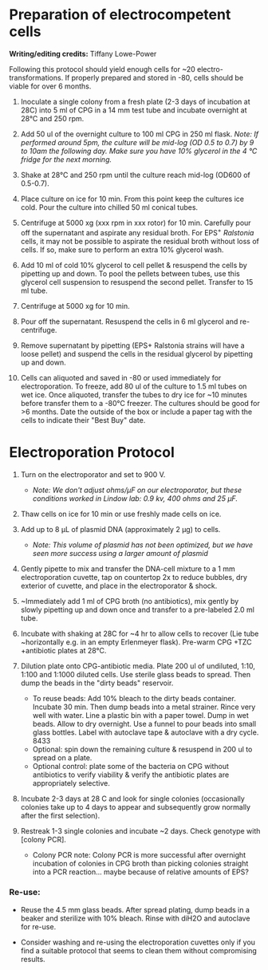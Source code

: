 # Preparation of electrocompetent cells

**Writing/editing credits:** Tiffany Lowe-Power

Following this protocol should yield enough cells for ~20 electro-transformations. 
If properly prepared and stored in -80, cells should be viable for over 6 months.

1.	Inoculate a single colony from a fresh plate (2-3 days of incubation at 28C) into 5 ml of CPG in a 14 mm test tube and incubate overnight at 28°C and 250 rpm.

2.	Add 50 ul of the overnight culture to 100 ml CPG in 250 ml flask. 
*Note: If performed around 5pm, the culture will be mid-log (OD 0.5 to 0.7) by 9 to 10am the following day. 
Make sure you have 10% glycerol in the 4 °C fridge for the next morning.*

3.	Shake at 28°C and 250 rpm until the culture reach mid-log (OD600 of 0.5-0.7).

4.	Place culture on ice for 10 min. 
From this point keep the cultures ice cold. 
Pour the culture into chilled 50 ml conical tubes.

5.	Centrifuge at 5000 xg (xxx rpm in xxx rotor) for 10 min. 
Carefully pour off the supernatant and aspirate any residual broth. 
For EPS<sup>+</sup> *Ralstonia* cells, it may not be possible to aspirate the residual broth without loss of cells. 
If so, make sure to perform an extra 10% glycerol wash.

6.	Add 10 ml of cold 10% glycerol to cell pellet & resuspend the cells by pipetting up and down. 
To pool the pellets between tubes, use this glycerol cell suspension to resuspend the second pellet. 
Transfer to 15 ml tube.

7.	Centrifuge at 5000 xg for 10 min.

8.	Pour off the supernatant. 
Resuspend the cells in 6 ml glycerol and re-centrifuge.

9.	Remove supernatant by pipetting (EPS+ Ralstonia strains will have a loose pellet) and suspend the cells in the residual glycerol by pipetting up and down. 

10.	Cells can aliquoted and saved in -80 or used immediately for electroporation. 
To freeze, add 80 ul of the culture to 1.5 ml tubes on wet ice. 
Once aliquoted, transfer the tubes to dry ice for ~10 minutes before transfer them to a -80°C freezer. 
The cultures should be good for >6 months. 
Date the outside of the box or include a paper tag with the cells to indicate their "Best Buy" date.

# Electroporation Protocol
1.	Turn on the electroporator and set to 900 V.  
    * *Note: We don't adjust ohms/µF on our electroporator, but these conditions worked in Lindow lab: 0.9 kv, 400 ohms and 25 µF.* 

2.	Thaw cells on ice for 10 min or use freshly made cells on ice. 

3.	Add up to 8 µL of plasmid DNA (approximately 2 µg) to cells. 
    * *Note: This volume of plasmid has not been optimized, but we have seen more success using a larger amount of plasmid* 

4.	Gently pipette to mix and transfer the DNA-cell mixture to a 1 mm electroporation cuvette, tap on countertop 2x to reduce bubbles, dry exterior of cuvette, and place in the electroporator & shock.

5.	~Immediately add 1 ml of CPG broth (no antibiotics), mix gently by slowly pipetting up and down once and transfer to a pre-labeled 2.0 ml tube.

6.	Incubate with shaking at 28C for ~4 hr to allow cells to recover (Lie tube ~horizontally e.g. in an empty Erlenmeyer flask). 
Pre-warm CPG +TZC +antibiotic plates at 28°C.

7.	Dilution plate onto CPG-antibiotic media. Plate 200 ul of undiluted, 1:10, 1:100 and 1:1000 diluted cells.  Use sterile glass beads to spread.  Then dump the beads in the "dirty beads" reservoir.   
    * To reuse beads:  Add 10% bleach to the dirty beads container. Incubate 30 min.  Then dump beads into a metal strainer.  Rince very well with water.  Line a plastic bin with a paper towel.  Dump in wet beads.  Allow to dry overnight.  Use a funnel to pour beads into small glass bottles.  Label with autoclave tape & autoclave with a dry cycle. 8433
    * Optional: spin down the remaining culture & resuspend in 200 ul to spread on a plate. 
    * Optional control: plate some of the bacteria on CPG without antibiotics to verify viability & verify the antibiotic plates are appropriately selective.

8.	Incubate 2-3 days at 28 C and look for single colonies (occasionally colonies take up to 4 days to appear and subsequently grow normally after the first selection).

9.	Restreak 1-3 single colonies and incubate ~2 days. Check genotype with [colony PCR]. 
    * Colony PCR note: Colony PCR is more successful after overnight incubation of colonies in CPG broth than picking colonies straight into a PCR reaction... maybe because of relative amounts of EPS?

### Re-use:

* Reuse the 4.5 mm glass beads. 
After spread plating, dump beads in a beaker and sterilize with 10% bleach. 
Rinse with diH2O and autoclave for re-use.

* Consider washing and re-using the electroporation cuvettes only if you find a suitable protocol that seems to clean them without compromising results.
